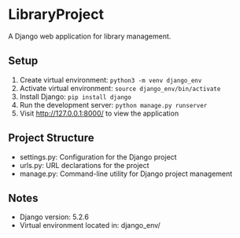 # LibraryProject

A Django web application for library management.

## Setup
1. Create virtual environment: `python3 -m venv django_env`
2. Activate virtual environment: `source django_env/bin/activate`
3. Install Django: `pip install django`
4. Run the development server: `python manage.py runserver`
5. Visit http://127.0.0.1:8000/ to view the application

## Project Structure
- settings.py: Configuration for the Django project
- urls.py: URL declarations for the project
- manage.py: Command-line utility for Django project management

## Notes
- Django version: 5.2.6
- Virtual environment located in: django_env/

